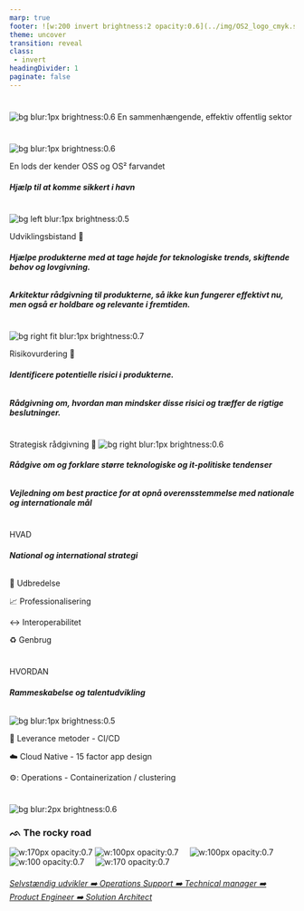 ```yaml
---
marp: true
footer: ![w:200 invert brightness:2 opacity:0.6](../img/OS2_logo_cmyk.svg)
theme: uncover
transition: reveal
class: 
 - invert
headingDivider: 1
paginate: false
---
```


#
![bg blur:1px brightness:0.6](https://images.unsplash.com/photo-1619884889432-b242fdee532a?q=80&w=2070&auto=format&fit=crop&ixlib=rb-4.0.3&ixid=M3wxMjA3fDB8MHxwaG90by1wYWdlfHx8fGVufDB8fHx8fA%3D%3D)
En sammenhængende, effektiv offentlig sektor

#

![bg blur:1px brightness:0.6](https://images.unsplash.com/photo-1634638026221-4c1c4cf9f881?q=80&w=1807&auto=format&fit=crop&ixlib=rb-4.0.3&ixid=M3wxMjA3fDB8MHxwaG90by1wYWdlfHx8fGVufDB8fHx8fA%3D%3D)

En lods der kender OSS og OS² farvandet
###### **Hjælp til at komme sikkert i havn**


#
![bg left blur:1px brightness:0.5](https://images.pexels.com/photos/23964492/pexels-photo-23964492/free-photo-of-exterior-of-the-guggenheim-museum-bilbao.jpeg?auto=compress&cs=tinysrgb&w=1260&h=750&dpr=1)


Udviklingsbistand :handshake:

######  **Hjælpe produkterne med at tage højde for teknologiske trends, skiftende behov og lovgivning.**
###### **Arkitektur rådgivning til produkterne, så ikke kun fungerer effektivt nu, men også er holdbare og relevante i fremtiden.**


#
![bg right fit blur:1px brightness:0.7](https://images.unsplash.com/photo-1579769696606-3a52f6d41b95?w=500&auto=format&fit=crop&q=60&ixlib=rb-4.0.3&ixid=M3wxMjA3fDB8MHxzZWFyY2h8Mzl8fGV4dHJlbWUlMjBzcG9ydHN8ZW58MHx8MHx8fDA%3D)

Risikovurdering 🚩

###### **Identificere potentielle risici i produkterne.**
###### **Rådgivning om, hvordan man mindsker disse risici og træffer de rigtige beslutninger.**

#
Strategisk rådgivning 🧩
![bg right blur:1px brightness:0.6](https://images.unsplash.com/photo-1457694716743-eb419114c894?q=80&w=1170&auto=format&fit=crop&ixlib=rb-4.0.3&ixid=M3wxMjA3fDB8MHxwaG90by1wYWdlfHx8fGVufDB8fHx8fA%3D%3D)

###### **Rådgive om og forklare større teknologiske og it-politiske tendenser**
###### **Vejledning om best practice for at opnå overensstemmelse med nationale og internationale mål**
#
HVAD


###### **National og international strategi**

👥 Udbredelse

📈 Professionalisering

↔️ Interoperabilitet

♻️ Genbrug 

# 

HVORDAN


###### **Rammeskabelse og talentudvikling**


![bg blur:1px brightness:0.5](https://images.unsplash.com/photo-1451187580459-43490279c0fa?q=80&w=2072&auto=format&fit=crop&ixlib=rb-4.0.3&ixid=M3wxMjA3fDB8MHxwaG90by1wYWdlfHx8fGVufDB8fHx8fA%3D%3D)

:arrows_counterclockwise: Leverance metoder - CI/CD

:cloud: Cloud Native - 15 factor app design

⚙️: Operations - Containerization / clustering


#
![bg blur:2px brightness:0.6](https://images.unsplash.com/photo-1445712525433-eba07da78bd2?q=80&w=2070&auto=format&fit=crop&ixlib=rb-4.0.3&ixid=M3wxMjA3fDB8MHxwaG90by1wYWdlfHx8fGVufDB8fHx8fA%3D%3D)

### ᨒ The rocky road

![w:170px opacity:0.7](https://external-content.duckduckgo.com/iu/?u=http%3A%2F%2Fwww.carlogos.org%2Flogo%2FMercedes-Benz-emblem-1926-1920x1080.png) ![w:100px opacity:0.7](https://media-exp1.licdn.com/dms/image/C4D0BAQFA5p3SnyUgAA/company-logo_200_200/0?e=2159024400&v=beta&t=ZKbx-xqEPraBGEBHNcJbXYxuaeXEoYYXFxealhC2k1U)  &nbsp; &nbsp; ![w:100px opacity:0.7](https://www.capasystems.com/wp-content/uploads/2017/12/photo-4.jpg) &nbsp; &nbsp; ![w:100 opacity:0.7](https://yt3.googleusercontent.com/scpCW3MDUOaeXs73BBYvooKa1U31QdHOuc2Fr2YLjzdhuJzg4tClbArjwVlTFK1T8URumPtGpw=s900-c-k-c0x00ffffff-no-rj) &nbsp; &nbsp; ![w:170 opacity:0.7](https://actinlife.dk/wp-content/uploads/2016/05/Randers-kommune.png)

###### [Selvstændig udvikler ➡️ Operations Support ➡️ Technical manager ➡️ Product Engineer ➡️ Solution Architect]()
